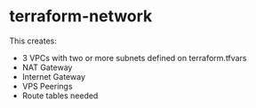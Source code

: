 # terraform-network

This creates:

* 3 VPCs with two or more subnets defined on terraform.tfvars
* NAT Gateway 
* Internet Gateway
* VPS Peerings
* Route tables needed
